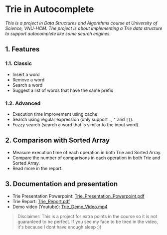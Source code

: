 # Trie in Autocomplete

*This is a project in Data Structures and Algorithms course at University of Science, VNU-HCM. The project is about implementing a Trie data structure to support autocomplete like some search engines.*

## 1. Features
### 1.1. Classic
- Insert a word
- Remove a word
- Search a word
- Suggest a list of words that have the same prefix

### 1.2. Advanced
- Execution time improvement using cache.
- Search using regular expression (only support `.`, `^` and `[]`).
- Fuzzy search (search a word that is similar to the input word).

## 2. Comparison with Sorted Array
- Measure execution time of each operation in both Trie and Sorted Array.
- Compare the number of comparisons in each operation in both Trie and Sorted Array.
- Read more in the report.

## 3. Documentation and presentation
- Trie Presentation Powerpoint: [Trie_Presentation_Powerpoint.pdf](./slides/Trie_Presentation_Powerpoint.pdf)
- Trie Report: [Trie_Report.pdf](./slides/Trie_Report.pdf)
- Demo video (Youtube): [Trie_Demo_Video.mp4](https://youtu.be/s2pLG1ZJhXE)

> Disclaimer: This is a project for extra points in the course so it is not guaranteed to be perfect. If you see my face to be tired in the video, it's because I dont have enough sleep :))